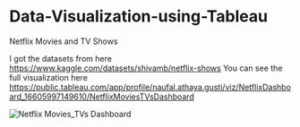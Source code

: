 # Data-Visualization-using-Tableau
Netflix Movies and TV Shows

I got the datasets from here https://www.kaggle.com/datasets/shivamb/netflix-shows
You can see the full visualization here https://public.tableau.com/app/profile/naufal.athaya.gusti/viz/NetflixDashboard_16605997149610/NetflixMoviesTVsDashboard

![Netflix Movies_TVs Dashboard](https://user-images.githubusercontent.com/58342670/184888928-3d35124b-ae9b-40f0-bed3-414e08a99668.png)
